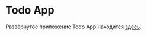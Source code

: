 # Todo App
Развёрнутое приложение Todo App находится [здесь](https://todo-ge91zq522-uglynoize.vercel.app/).

